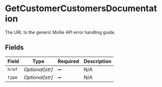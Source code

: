 # GetCustomerCustomersDocumentation

The URL to the generic Mollie API error handling guide.


## Fields

| Field              | Type               | Required           | Description        |
| ------------------ | ------------------ | ------------------ | ------------------ |
| `href`             | *Optional[str]*    | :heavy_minus_sign: | N/A                |
| `type`             | *Optional[str]*    | :heavy_minus_sign: | N/A                |